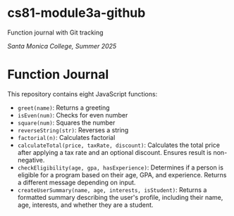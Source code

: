 # cs81-module3a-github
Function journal with Git tracking

_Santa Monica College, Summer 2025_

# Function Journal

This repository contains eight JavaScript functions:

- `greet(name)`: Returns a greeting
- `isEven(num)`: Checks for even number
- `square(num)`: Squares the number
- `reverseString(str)`: Reverses a string
- `factorial(n)`: Calculates factorial
- `calculateTotal(price, taxRate, discount)`: Calculates the total price after applying a tax rate and an optional discount. Ensures result is non-negative.
- `checkEligibility(age, gpa, hasExperience)`: Determines if a person is eligible for a program based on their age, GPA, and experience. Returns a different message depending on input.
- `createUserSummary(name, age, interests, isStudent)`: Returns a formatted summary describing the user's profile, including their name, age, interests, and whether they are a student.
